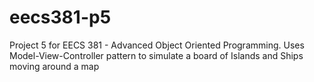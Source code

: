 # eecs381-p5
Project 5 for EECS 381 - Advanced Object Oriented Programming.
Uses Model-View-Controller pattern to simulate a board of Islands and Ships moving around a map
